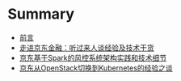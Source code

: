 # Summary

* [前言](README.md)
* [走进京东金融：听过来人谈经验及技术干货](A20170215.md)
* [京东基于Spark的风控系统架构实践和技术细节](A20160829.md)
* [京东从OpenStack切换到Kubernetes的经验之谈](A20170227.md)

